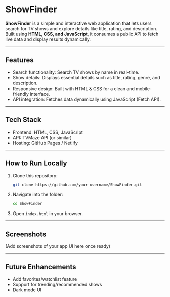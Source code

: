 # ShowFinder

**ShowFinder** is a simple and interactive web application that lets users search for TV shows and explore details like title, rating, and description. Built using **HTML, CSS, and JavaScript**, it consumes a public API to fetch live data and display results dynamically.

---

## Features

* Search functionality: Search TV shows by name in real-time.
* Show details: Displays essential details such as title, rating, genre, and description.
* Responsive design: Built with HTML & CSS for a clean and mobile-friendly interface.
* API integration: Fetches data dynamically using JavaScript (Fetch API).

---

## Tech Stack

* Frontend: HTML, CSS, JavaScript
* API: TVMaze API (or similar)
* Hosting: GitHub Pages / Netlify

---

## How to Run Locally

1. Clone this repository:

   ```bash
   git clone https://github.com/your-username/ShowFinder.git
   ```
2. Navigate into the folder:

   ```bash
   cd ShowFinder
   ```
3. Open `index.html` in your browser.

---

## Screenshots

(Add screenshots of your app UI here once ready)

---

## Future Enhancements

* Add favorites/watchlist feature
* Support for trending/recommended shows
* Dark mode UI


